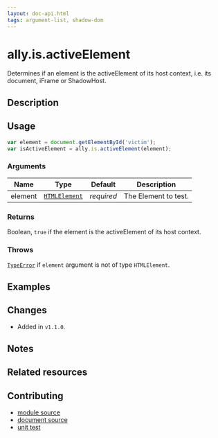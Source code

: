 ```yaml
---
layout: doc-api.html
tags: argument-list, shadow-dom
---
```


# ally.is.activeElement

Determines if an element is the activeElement of its host context, i.e. its document, iFrame or ShadowHost.


## Description


## Usage

```js
var element = document.getElementById('victim');
var isActiveElement = ally.is.activeElement(element);
```

### Arguments

| Name | Type | Default | Description |
| ---- | ---- | ------- | ----------- |
| element | [`HTMLElement`](https://developer.mozilla.org/en/docs/Web/API/HTMLElement) | *required* | The Element to test. |

### Returns

Boolean, `true` if the element is the activeElement of its host context.

### Throws

[`TypeError`](https://developer.mozilla.org/en-US/docs/Web/JavaScript/Reference/Global_Objects/TypeError) if `element` argument is not of type `HTMLElement`.


## Examples


## Changes

* Added in `v1.1.0`.


## Notes



## Related resources


## Contributing

* [module source](https://github.com/medialize/ally.js/blob/master/src/is/active-element.js)
* [document source](https://github.com/medialize/ally.js/blob/master/docs/api/is/active-element.md)
* [unit test](https://github.com/medialize/ally.js/blob/master/test/unit/is.active-element.test.js)

